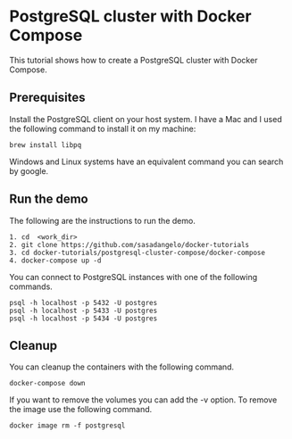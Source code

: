 # PostgreSQL cluster with Docker Compose

This tutorial shows how to create a PostgreSQL cluster with Docker Compose.

## Prerequisites

Install the PostgreSQL client on your host system. I have a Mac and I used the following command to install it on my machine:

```
brew install libpq
```

Windows and Linux systems have an equivalent command you can search by google.

## Run the demo

The following are the instructions to run the demo.

```
1. cd  <work_dir>
2. git clone https://github.com/sasadangelo/docker-tutorials
3. cd docker-tutorials/postgresql-cluster-compose/docker-compose
4. docker-compose up -d
```

You can connect to PostgreSQL instances with one of the following commands.

```
psql -h localhost -p 5432 -U postgres
psql -h localhost -p 5433 -U postgres
psql -h localhost -p 5434 -U postgres
```

## Cleanup

You can cleanup the containers with the following command.

```
docker-compose down
```

If you want to remove the volumes you can add the -v option. To remove the image use the following command.

```
docker image rm -f postgresql
```

